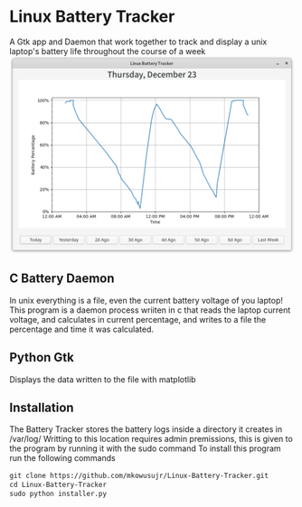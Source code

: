 # Linux Battery Tracker
A Gtk app and Daemon that work together to track and display a unix laptop's battery life throughout the course of a week
![LBT in Action](example.png)

## C Battery Daemon
In unix everything is a file, even the current battery voltage of you laptop! This program 
is a daemon process wriiten in c that reads the laptop current voltage, and calculates in current
percentage, and writes to a file the percentage and time it was calculated.

## Python Gtk
Displays the data written to the file with matplotlib

## Installation
The Battery Tracker stores the battery logs inside a directory it creates in /var/log/
Writting to this location requires admin premissions, this is given to the program by running it with the sudo command
To install this program run the following commands
```
git clone https://github.com/mkowusujr/Linux-Battery-Tracker.git
cd Linux-Battery-Tracker
sudo python installer.py
```
